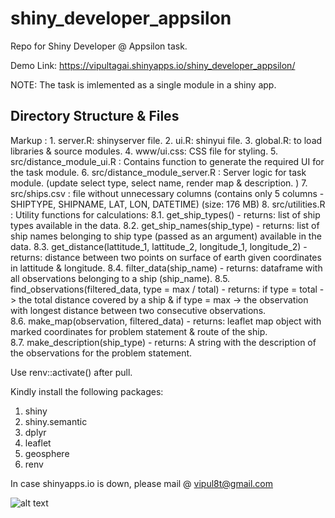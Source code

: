 # shiny_developer_appsilon
Repo for Shiny Developer @ Appsilon task.

  Demo Link: https://vipultagai.shinyapps.io/shiny_developer_appsilon/

 NOTE: The task is imlemented as a single module in a shiny app.

## Directory Structure & Files

Markup :  1. server.R: shinyserver file.
          2. ui.R: shinyui file.
          3. global.R: to load libraries & source modules.
          4. www/ui.css: CSS file for styling.
          5. src/distance_module_ui.R : Contains function to generate the required UI for the task module.
          6. src/distance_module_server.R : Server logic for task module. (update select type, select name, render map & description. )
          7. src/ships.csv : file without unnecessary columns (contains only 5 columns - SHIPTYPE, SHIPNAME, LAT, LON, DATETIME) (size: 176 MB) 
          8. src/utilities.R : Utility functions for calculations:
            8.1. get_ship_types() - returns: list of ship types available in the data.
            8.2. get_ship_names(ship_type) - returns: list of ship names belonging to ship type (passed as an argument) available in the data.
            8.3. get_distance(lattitude_1, lattitude_2, longitude_1, longitude_2) - returns: distance between two points on surface of earth given coordinates in lattitude &                      longitude.
            8.4. filter_data(ship_name) - returns: dataframe with all observations belonging to a ship (ship_name).
            8.5. find_observations(filtered_data, type = max / total) - returns:  if type = total -> the total distance covered by a ship &  if type = max -> the observation                      with longest distance between two consecutive observations.  
          8.6. make_map(observation, filtered_data) - returns: leaflet map object with marked coordinates for problem statement & route of the ship.  
          8.7. make_description(ship_type) - returns: A string with the description of the observations for the problem statement.
  
Use renv::activate() after pull.

Kindly install the following packages:
1. shiny
3. shiny.semantic
4. dplyr
5. leaflet
6. geosphere
7. renv


 In case shinyapps.io is down, please mail @ vipul8t@gmail.com


![alt text](https://github.com/vipultagai/appsilon_task_ui/blob/master/demo.PNG)


